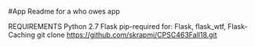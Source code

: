 #App Readme for a who owes app

REQUIREMENTS
Python 2.7
Flask
pip-required for: Flask, flask_wtf, Flask-Caching
git clone https://github.com/skrapmi/CPSC463Fall18.git


